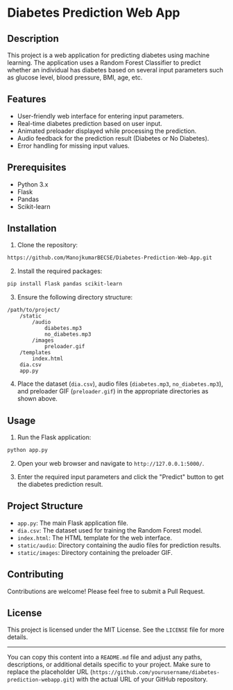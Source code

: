 # Diabetes Prediction Web App

## Description

This project is a web application for predicting diabetes using machine learning. The application uses a Random Forest Classifier to predict whether an individual has diabetes based on several input parameters such as glucose level, blood pressure, BMI, age, etc.

## Features

- User-friendly web interface for entering input parameters.
- Real-time diabetes prediction based on user input.
- Animated preloader displayed while processing the prediction.
- Audio feedback for the prediction result (Diabetes or No Diabetes).
- Error handling for missing input values.

## Prerequisites

- Python 3.x
- Flask
- Pandas
- Scikit-learn

## Installation

1. Clone the repository:

```bash
https://github.com/ManojkumarBECSE/Diabetes-Prediction-Web-App.git
```

2. Install the required packages:

```bash
pip install Flask pandas scikit-learn
```

3. Ensure the following directory structure:

```
/path/to/project/
    /static
        /audio
            diabetes.mp3
            no_diabetes.mp3
        /images
            preloader.gif
    /templates
        index.html
    dia.csv
    app.py
```

4. Place the dataset (`dia.csv`), audio files (`diabetes.mp3`, `no_diabetes.mp3`), and preloader GIF (`preloader.gif`) in the appropriate directories as shown above.

## Usage

1. Run the Flask application:

```bash
python app.py
```

2. Open your web browser and navigate to `http://127.0.0.1:5000/`.

3. Enter the required input parameters and click the "Predict" button to get the diabetes prediction result.

## Project Structure

- `app.py`: The main Flask application file.
- `dia.csv`: The dataset used for training the Random Forest model.
- `index.html`: The HTML template for the web interface.
- `static/audio`: Directory containing the audio files for prediction results.
- `static/images`: Directory containing the preloader GIF.

## Contributing

Contributions are welcome! Please feel free to submit a Pull Request.

## License

This project is licensed under the MIT License. See the `LICENSE` file for more details.

---

You can copy this content into a `README.md` file and adjust any paths, descriptions, or additional details specific to your project. Make sure to replace the placeholder URL (`https://github.com/yourusername/diabetes-prediction-webapp.git`) with the actual URL of your GitHub repository.
